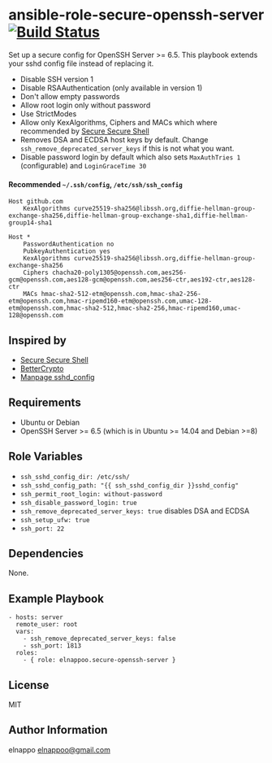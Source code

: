 # ansible-role-secure-openssh-server [![Build Status](https://travis-ci.org/elnappo/ansible-role-secure-openssh-server.svg?branch=master)](https://travis-ci.org/elnappo/ansible-role-secure-openssh-server)
Set up a secure config for OpenSSH Server >= 6.5. This playbook extends your sshd config file instead of replacing it. 

* Disable SSH version 1
* Disable RSAAuthentication (only available in version 1)
* Don't allow empty passwords
* Allow root login only without password
* Use StrictModes
* Allow only KexAlgorithms, Ciphers and MACs which where recommended by [Secure Secure Shell](https://stribika.github.io/2015/01/04/secure-secure-shell.html)
* Removes DSA and ECDSA host keys by default. Change  `ssh_remove_deprecated_server_keys` if this is not what you want.
* Disable password login by default which also sets `MaxAuthTries 1` (configurable) and `LoginGraceTime 30`

#### Recommended `~/.ssh/config`, `/etc/ssh/ssh_config`
```
Host github.com
    KexAlgorithms curve25519-sha256@libssh.org,diffie-hellman-group-exchange-sha256,diffie-hellman-group-exchange-sha1,diffie-hellman-group14-sha1
    
Host *
	PasswordAuthentication no
	PubkeyAuthentication yes
	KexAlgorithms curve25519-sha256@libssh.org,diffie-hellman-group-exchange-sha256
	Ciphers chacha20-poly1305@openssh.com,aes256-gcm@openssh.com,aes128-gcm@openssh.com,aes256-ctr,aes192-ctr,aes128-ctr
	MACs hmac-sha2-512-etm@openssh.com,hmac-sha2-256-etm@openssh.com,hmac-ripemd160-etm@openssh.com,umac-128-etm@openssh.com,hmac-sha2-512,hmac-sha2-256,hmac-ripemd160,umac-128@openssh.com
```

## Inspired by
* [Secure Secure Shell](https://stribika.github.io/2015/01/04/secure-secure-shell.html)
* [BetterCrypto](https://github.com/BetterCrypto/Applied-Crypto-Hardening)
* [Manpage sshd_config](http://www.openbsd.org/cgi-bin/man.cgi/OpenBSD-current/man5/sshd_config.5)

## Requirements
* Ubuntu or Debian
* OpenSSH Server >= 6.5 (which is in Ubuntu >= 14.04 and Debian >=8)

## Role Variables
* `ssh_sshd_config_dir: /etc/ssh/`
* `ssh_sshd_config_path: "{{ ssh_sshd_config_dir }}sshd_config"`
* `ssh_permit_root_login: without-password`
* `ssh_disable_password_login: true`
* `ssh_remove_deprecated_server_keys: true` disables DSA and ECDSA
* `ssh_setup_ufw: true`
* `ssh_port: 22`

## Dependencies
None.

## Example Playbook
    - hosts: server
	  remote_user: root
	  vars:
	    - ssh_remove_deprecated_server_keys: false
	    - ssh_port: 1813
	  roles:
	    - { role: elnappoo.secure-openssh-server }

## License
MIT

## Author Information
elnappo <elnappoo@gmail.com>
